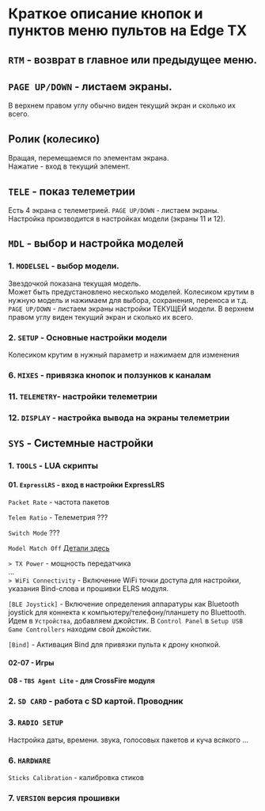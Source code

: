 # Краткое описание кнопок и пунктов меню пультов на Edge TX
## `RTM` - возврат в главное или предыдущее меню.  

## `PAGE UP/DOWN` - листаем экраны. 
В верхнем правом углу обычно виден текущий экран и сколько их всего.  

## Ролик (колесико)
Вращая, перемещаемся по элементам экрана.  
Нажатие - вход в текущий элемент.  

## `TELE` - показ телеметрии
Есть 4 экрана с телеметрией. `PAGE UP/DOWN` - листаем экраны.  
Настройка производится в настройках модели (экраны 11 и 12). 

## `MDL` - выбор и настройка моделей
### 1. `MODELSEL` - выбор модели.
Звездочкой показана текущая модель.  
Может быть предустановлено несколько моделей. 
Колесиком крутим в нужную модель и нажимаем для выбора, сохранения, переноса и т.д.
`PAGE UP/DOWN` - листаем экраны настройки ТЕКУЩЕЙ модели. В верхнем правом углу виден текущий экран и сколько их всего.  

### 2. `SETUP` - Основные настройки модели
Колесиком крутим в нужный параметр и нажимаем для изменения

### 6. `MIXES` - привязка кнопок и ползунков к каналам

### 11. `TELEMETRY`- настройки телеметрии

### 12. `DISPLAY` - настройка вывода на экраны телеметрии

## `SYS` - Системные настройки

### 1. `TOOLS` - LUA скрипты

####  01. `ExpressLRS` - вход в настройки ExpressLRS
  `Packet Rate` - частота пакетов  
  
  `Telem Ratio` - Телеметрия ???
  
  `Switch Mode` ???
  
  `Model Match Off` [Детали здесь](https://oscarliang.com/the-power-of-model-match-in-expresslrs-and-how-to-set-up/)
  
  `> TX Power` - мощность передатчика  
  ...  
  `> WiFi Connectivity` - Включение WiFi точки доступа для настройки, указания Bind-слова и прошивки ELRS модуля.  
  
  `[BLE Joystick]` - Включение определения аппаратуры как Bluetooth joystick для коннекта к компьютеру/телефону/планшету по Bluettooth.  
      Идем в `Устройства`, добавляем джойстик. В `Control Panel` в `Setup USB Game Controllers` находим свой джойстик.  
	  
  `[Bind]` - Активация Bind для привязки пульта к дрону кнопкой.
  
####  02-07 - Игры
####  08 - `TBS Agent Lite` - для CrossFire модуля
  
### 2. `SD CARD` - работа с SD картой. Проводник
### 3. `RADIO SETUP`
Настройка даты, времени. звука, голосовых пакетов и куча всякого
...
### 6. `HARDWARE `
  `Sticks Calibration` - калибровка стиков
  
### 7. `VERSION` версия прошивки 